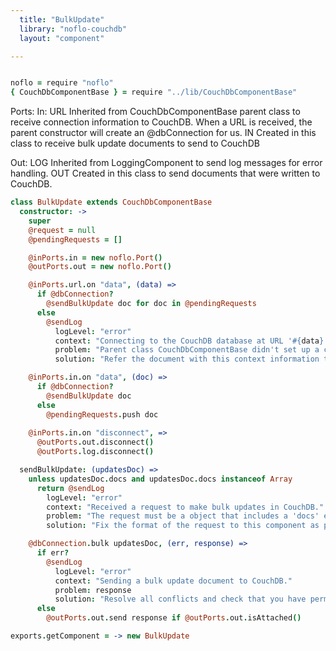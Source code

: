 ```yaml
---
  title: "BulkUpdate"
  library: "noflo-couchdb"
  layout: "component"

---
```


```coffeescript

noflo = require "noflo"
{ CouchDbComponentBase } = require "../lib/CouchDbComponentBase"

```
Ports:
  In:   URL Inherited from CouchDbComponentBase parent class to receive connection information to CouchDB.
            When a URL is received, the parent constructor will create an @dbConnection for us.
        IN  Created in this class to receive bulk update documents to send to CouchDB

  Out:  LOG Inherited from LoggingComponent to send log messages for error handling.
        OUT Created in this class to send documents that were written to CouchDB.


```coffeescript
class BulkUpdate extends CouchDbComponentBase
  constructor: ->
    super
    @request = null
    @pendingRequests = []

    @inPorts.in = new noflo.Port()
    @outPorts.out = new noflo.Port()

    @inPorts.url.on "data", (data) =>
      if @dbConnection?
        @sendBulkUpdate doc for doc in @pendingRequests
      else
        @sendLog
          logLevel: "error"
          context: "Connecting to the CouchDB database at URL '#{data}'."
          problem: "Parent class CouchDbComponentBase didn't set up a connection."
          solution: "Refer the document with this context information to the software developer."

    @inPorts.in.on "data", (doc) =>
      if @dbConnection?
        @sendBulkUpdate doc
      else
        @pendingRequests.push doc
        
    @inPorts.in.on "disconnect", =>
      @outPorts.out.disconnect()
      @outPorts.log.disconnect()

  sendBulkUpdate: (updatesDoc) =>
    unless updatesDoc.docs and updatesDoc.docs instanceof Array
      return @sendLog
        logLevel: "error"
        context: "Received a request to make bulk updates in CouchDB."
        problem: "The request must be a object that includes a 'docs' element that is an array of document changes."
        solution: "Fix the format of the request to this component as per http://wiki.apache.org/couchdb/HTTP_Bulk_Document_API."

    @dbConnection.bulk updatesDoc, (err, response) =>
      if err?
        @sendLog
          logLevel: "error"
          context: "Sending a bulk update document to CouchDB."
          problem: response
          solution: "Resolve all conflicts and check that you have permission to change documents in this database."
      else
        @outPorts.out.send response if @outPorts.out.isAttached()

exports.getComponent = -> new BulkUpdate

```